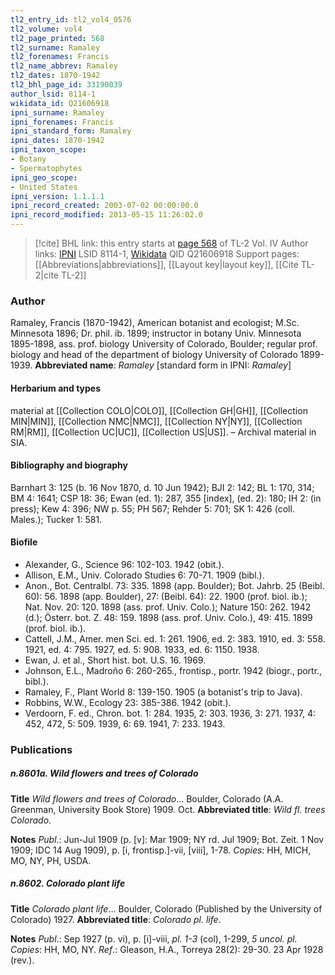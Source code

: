 ```yaml
---
tl2_entry_id: tl2_vol4_0576
tl2_volume: vol4
tl2_page_printed: 568
tl2_surname: Ramaley
tl2_forenames: Francis
tl2_name_abbrev: Ramaley
tl2_dates: 1870-1942
tl2_bhl_page_id: 33190039
author_lsid: 8114-1
wikidata_id: Q21606918
ipni_surname: Ramaley
ipni_forenames: Francis
ipni_standard_form: Ramaley
ipni_dates: 1870-1942
ipni_taxon_scope: 
- Botany
- Spermatophytes
ipni_geo_scope: 
- United States
ipni_version: 1.1.1.1
ipni_record_created: 2003-07-02 00:00:00.0
ipni_record_modified: 2013-05-15 11:26:02.0
---
```


> [!cite] BHL link: this entry starts at [page 568](https://www.biodiversitylibrary.org/page/33190039) of TL-2 Vol. IV
> Author links: [IPNI](https://www.ipni.org/a/8114-1) LSID 8114-1, [Wikidata](https://www.wikidata.org/wiki/Q21606918) QID Q21606918
> Support pages: [[Abbreviations|abbreviations]], [[Layout key|layout key]], [[Cite TL-2|cite TL-2]]

### Author

Ramaley, Francis (1870-1942), American botanist and ecologist; M.Sc. Minnesota 1896; Dr. phil. ib. 1899; instructor in botany Univ. Minnesota 1895-1898, ass. prof. biology University of Colorado, Boulder; regular prof. biology and head of the department of biology University of Colorado 1899-1939. 
**Abbreviated name**: *Ramaley* \[standard form in IPNI: *Ramaley*\]

#### Herbarium and types

material at [[Collection COLO|COLO]], [[Collection GH|GH]], [[Collection MIN|MIN]], [[Collection NMC|NMC]], [[Collection NY|NY]], [[Collection RM|RM]], [[Collection UC|UC]], [[Collection US|US]]. – Archival material in SIA.

#### Bibliography and biography

Barnhart 3: 125 (b. 16 Nov 1870, d. 10 Jun 1942); BJI 2: 142; BL 1: 170, 314; BM 4: 1641; CSP 18: 36; Ewan (ed. 1): 287, 355 \[index\], (ed. 2): 180; IH 2: (in press); Kew 4: 396; NW p. 55; PH 567; Rehder 5: 701; SK 1: 426 (coll. Males.); Tucker 1: 581.

#### Biofile

- Alexander, G., Science 96: 102-103. 1942 (obit.).
- Allison, E.M., Univ. Colorado Studies 6: 70-71. 1909 (bibl.).
- Anon., Bot. Centralbl. 73: 335. 1898 (app. Boulder); Bot. Jahrb. 25 (Beibl. 60): 56. 1898 (app. Boulder), 27: (Beibl. 64): 22. 1900 (prof. biol. ib.); Nat. Nov. 20: 120. 1898 (ass. prof. Univ. Colo.); Nature 150: 262. 1942 (d.); Österr. bot. Z. 48: 159. 1898 (ass. prof. Univ. Colo.), 49: 415. 1899 (prof. biol. ib.).
- Cattell, J.M., Amer. men Sci. ed. 1: 261. 1906, ed. 2: 383. 1910, ed. 3: 558. 1921, ed. 4: 795. 1927, ed. 5: 908. 1933, ed. 6: 1150. 1938.
- Ewan, J. et al., Short hist. bot. U.S. 16. 1969.
- Johnson, E.L., Madroño 6: 260-265., frontisp., portr. 1942 (biogr., portr., bibl.).
- Ramaley, F., Plant World 8: 139-150. 1905 (a botanist's trip to Java).
- Robbins, W.W., Ecology 23: 385-386. 1942 (obit.).
- Verdoorn, F. ed., Chron. bot. 1: 284. 1935, 2: 303. 1936, 3: 271. 1937, 4: 452, 472, 5: 509. 1939, 6: 69. 1941, 7: 233. 1943.

### Publications

##### n.8601a. Wild flowers and trees of Colorado

**Title**
*Wild flowers and trees of Colorado*... Boulder, Colorado (A.A. Greenman, University Book Store) 1909. Oct.
**Abbreviated title**: *Wild fl. trees Colorado*.

**Notes**
*Publ*.: Jun-Jul 1909 (p. \[v\]: Mar 1909; NY rd. Jul 1909; Bot. Zeit. 1 Nov 1909; IDC 14 Aug 1909), p. \[i, frontisp.\]-vii, \[viii\], 1-78. *Copies*: HH, MICH, MO, NY, PH, USDA.

##### n.8602. Colorado plant life

**Title**
*Colorado plant life*... Boulder, Colorado (Published by the University of Colorado) 1927.
**Abbreviated title**: *Colorado pl. life*.

**Notes**
*Publ*.: Sep 1927 (p. vi), p. \[i\]-viii, *pl. 1-3* (col), 1-299, *5 uncol. pl. Copies*: HH, MO, NY.
*Ref*.: Gleason, H.A., Torreya 28(2): 29-30. 23 Apr 1928 (rev.).


